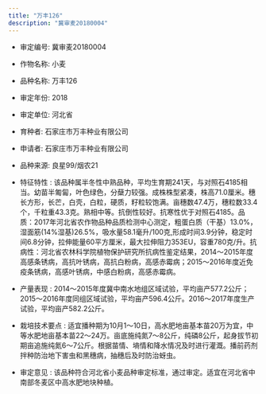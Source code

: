 ```yaml
---
title: "万丰126"
description: "冀审麦20180004"
---
```

* 审定编号:  冀审麦20180004

*  作物名称:  小麦

*  品种名称:  万丰126

*  审定年份:  2018

*  审定单位:  河北省

* 育种者:  石家庄市万丰种业有限公司

*  申请者:  石家庄市万丰种业有限公司

*  品种来源:  良星99/烟农21

*  特征特性 : 
该品种属半冬性中熟品种，平均生育期241天，与对照石4185相当。幼苗半匍匐，叶色绿色，分蘖力较强。成株株型紧凑，株高71.0厘米。穗长方形，长芒，白壳，白粒，硬质，籽粒较饱满。亩穗数47.4万，穗粒数33.4个，千粒重43.3克。熟相中等。抗倒性较好。抗寒性优于对照石4185。品质：2017年河北省农作物品种品质检测中心测定，粗蛋白质（干基）13.0%，湿面筋(14%湿基)26.5%，吸水量58.1毫升/100克,形成时间3.9分钟，稳定时间6.8分钟，拉伸能量60平方厘米，最大拉伸阻力353EU，容重780克/升。抗病性：河北省农林科学院植物保护研究所抗病性鉴定结果，2014～2015年度高感条锈病，高抗叶锈病，高抗白粉病，高感赤霉病；2015～2016年度近免疫条锈病，高感叶锈病，中感白粉病，高感赤霉病。
 
*  产量表现 : 
2014～2015年度冀中南水地组区域试验，平均亩产577.2公斤；2015～2016年度同组区域试验，平均亩产596.4公斤。2016～2017年度生产试验，平均亩产582.2公斤。

*  栽培技术要点 : 
适宜播种期为10月1～10日，高水肥地亩基本苗20万为宜，中等水肥地亩基本苗22～24万。亩底施纯氮7～8公斤，纯磷8公斤，起身拔节初期亩追施纯氮6～7公斤。根据苗情、墒情和降水情况及时进行灌溉。播前药剂拌种防治地下害虫和黑穗病，抽穗后及时防治蚜虫。

*  审定意见 : 
该品种符合河北省小麦品种审定标准，通过审定。适宜在河北省中南部冬麦区中高水肥地块种植。
